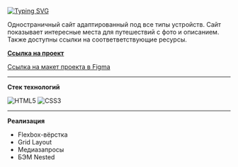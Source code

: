 [![Typing SVG](https://readme-typing-svg.herokuapp.com?font=Lora&size=35&color=000000&width=550&lines=%D0%9F%D1%80%D0%BE%D0%B5%D0%BA%D1%82%3A+%D0%9F%D1%83%D1%82%D0%B5%D1%88%D0%B5%D1%81%D1%82%D0%B2%D0%B8%D0%B5+%D0%BF%D0%BE+%D0%A0%D0%BE%D1%81%D1%81%D0%B8%D0%B8)](https://git.io/typing-svg)

Одностраничный сайт адаптированный под все типы устройств. Сайт показывает интересные места для путешествий с фото и описанием. Также доступны ссылки на соответветствующие ресурсы.

**[Ссылка на проект](https://alexzkv.github.io/russian-travel/)**

[Ссылка на макет проекта в Figma](https://www.figma.com/file/5S2WSbEFL6awjVWJ0NWL8Q/Sprint-3_-Russia-_-desktop-mobile?node-id=28503%3A0) 

***

__Стек технологий__

![HTML5](https://img.shields.io/badge/html5-%23E34F26.svg?style=for-the-badge&logo=html5&logoColor=white) ![CSS3](https://img.shields.io/badge/css3-%231572B6.svg?style=for-the-badge&logo=css3&logoColor=white)

***

__Реализация__
- Flexbox-вёрстка
- Grid Layout
- Медиазапросы
- БЭМ Nested

